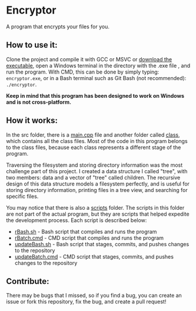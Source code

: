 # Encryptor
A program that encrypts your files for you.

## How to use it:
Clone the project and compile it with GCC or MSVC or [download the executable](https://github.com/dvptl68/Encryptor/blob/master/bin/out.exe?raw=true), open a Windows terminal in the directory with the .exe file , and run the program. With CMD, this can be done by simply typing: `encryptor.exe`, or in a Bash terminal such as Git Bash (not recommended): `./encryptor`.  
  
**Keep in mind that this program has been designed to work on Windows and is not cross-platform.**

## How it works:
In the src folder, there is a [main.cpp](https://github.com/dvptl68/Encryptor/blob/master/src/main.cpp) file and another folder called [class](https://github.com/dvptl68/Encryptor/tree/master/src/class), which contains all the class files. Most of the code in this program belongs to the class files, because each class represents a different stage of the program.  
  
Traversing the filesystem and storing directory information was the most challenge part of this project. I created a data structure I called "tree", with two members: data and a vector of "tree" called children. The recursive design of this data structure models a filesystem perfectly, and is useful for storing directory information, printing files in a tree view, and searching for specific files.  
  
You may notice that there is also a [scripts](https://github.com/dvptl68/Encryptor/tree/master/scripts) folder. The scripts in this folder are not part of the actual program, but they are scripts that helped expedite the development process. Each script is described below: 
- [rBash.sh](https://github.com/dvptl68/Encryptor/blob/master/scripts/rBash.sh) - Bash script that compiles and runs the program
- [rBatch.cmd](https://github.com/dvptl68/Encryptor/blob/master/scripts/rBatch.cmd) - CMD script that compiles and runs the program
- [updateBash.sh](https://github.com/dvptl68/Encryptor/blob/master/scripts/updateBash.sh) - Bash script that stages, commits, and pushes changes to the repository
- [updateBatch.cmd](https://github.com/dvptl68/Encryptor/blob/master/scripts/updateBatch.cmd) - CMD script that stages, commits, and pushes changes to the repository

## Contribute:
There may be bugs that I missed, so if you find a bug, you can create an issue or fork this repository, fix the bug, and create a pull request!
